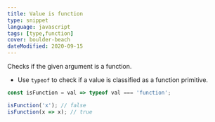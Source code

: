 ```yaml
---
title: Value is function
type: snippet
language: javascript
tags: [type,function]
cover: boulder-beach
dateModified: 2020-09-15
---
```


Checks if the given argument is a function.

- Use `typeof` to check if a value is classified as a function primitive.

```js
const isFunction = val => typeof val === 'function';

isFunction('x'); // false
isFunction(x => x); // true
```
